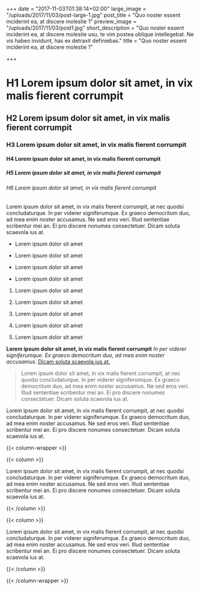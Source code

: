 +++
date = "2017-11-03T01:38:14+02:00"
large_image = "/uploads/2017/11/03/post-large-1.jpg"
post_title = "Quo noster essent inciderint ea, at discere molestie 1"
preview_image = "/uploads/2017/11/03/post1.jpg"
short_description = "Quo noster essent inciderint ea, at discere molestie usu, te vim postea oblique intellegebat. Ne vis habeo invidunt, has ex detraxit definiebas."
title = "Quo noster essent inciderint ea, at discere molestie 1"

+++
# H1 Lorem ipsum dolor sit amet, in vix malis fierent corrumpit

## H2 Lorem ipsum dolor sit amet, in vix malis fierent corrumpit

### H3 Lorem ipsum dolor sit amet, in vix malis fierent corrumpit

#### H4 Lorem ipsum dolor sit amet, in vix malis fierent corrumpit

##### H5 Lorem ipsum dolor sit amet, in vix malis fierent corrumpit

###### H6 Lorem ipsum dolor sit amet, in vix malis fierent corrumpit

Lorem ipsum dolor sit amet, in vix malis fierent corrumpit, at nec quodsi concludaturque. In per viderer signiferumque. Ex graeco democritum duo, ad mea enim noster accusamus. Ne sed eros veri. Illud sententiae scribentur mei an. Ei pro discere nonumes consectetuer. Dicam soluta scaevola ius at.

* Lorem ipsum dolor sit amet

* Lorem ipsum dolor sit amet

* Lorem ipsum dolor sit amet

* Lorem ipsum dolor sit amet

1. Lorem ipsum dolor sit amet

2. Lorem ipsum dolor sit amet

3. Lorem ipsum dolor sit amet

4. Lorem ipsum dolor sit amet

5. Lorem ipsum dolor sit amet

**Lorem ipsum dolor sit amet, in vix malis fierent corrumpit** _In per viderer signiferumque. Ex graeco democritum duo, ad mea enim noster accusamus._ [Dicam soluta scaevola ius at.](https://dream-machine.netlify.com/news/new-post/)

> Lorem ipsum dolor sit amet, in vix malis fierent corrumpit, at nec quodsi concludaturque. In per viderer signiferumque. Ex graeco democritum duo, ad mea enim noster accusamus. Ne sed eros veri. Illud sententiae scribentur mei an. Ei pro discere nonumes consectetuer. Dicam soluta scaevola ius at.

Lorem ipsum dolor sit amet, in vix malis fierent corrumpit, at nec quodsi concludaturque. In per viderer signiferumque. Ex graeco democritum duo, ad mea enim noster accusamus. Ne sed eros veri. Illud sententiae scribentur mei an. Ei pro discere nonumes consectetuer. Dicam soluta scaevola ius at.

{{< column-wrapper >}}

{{< column >}} 

Lorem ipsum dolor sit amet, in vix malis fierent corrumpit, at nec quodsi concludaturque. In per viderer signiferumque. Ex graeco democritum duo, ad mea enim noster accusamus. Ne sed eros veri. Illud sententiae scribentur mei an. Ei pro discere nonumes consectetuer. Dicam soluta scaevola ius at.

{{< /column >}}

{{< column >}} 

Lorem ipsum dolor sit amet, in vix malis fierent corrumpit, at nec quodsi concludaturque. In per viderer signiferumque. Ex graeco democritum duo, ad mea enim noster accusamus. Ne sed eros veri. Illud sententiae scribentur mei an. Ei pro discere nonumes consectetuer. Dicam soluta scaevola ius at.

{{< /column >}}

{{<  /column-wrapper >}}